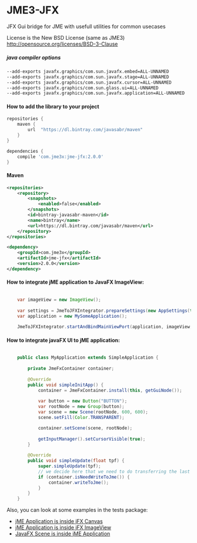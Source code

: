 JME3-JFX
========

JFX Gui bridge for JME with usefull utilities for common usecases

License is the New BSD License (same as JME3) 
http://opensource.org/licenses/BSD-3-Clause

##### java compiler options
```bash
--add-exports javafx.graphics/com.sun.javafx.embed=ALL-UNNAMED 
--add-exports javafx.graphics/com.sun.javafx.stage=ALL-UNNAMED 
--add-exports javafx.graphics/com.sun.javafx.cursor=ALL-UNNAMED 
--add-exports javafx.graphics/com.sun.glass.ui=ALL-UNNAMED 
--add-exports javafx.graphics/com.sun.javafx.application=ALL-UNNAMED
```

#### How to add the library to your project

```groovy
repositories {
    maven {
        url  "https://dl.bintray.com/javasabr/maven" 
    }
}

dependencies {
    compile 'com.jme3x:jme-jfx:2.0.0'
}
```
    
#### Maven

```xml
<repositories>
    <repository>
        <snapshots>
            <enabled>false</enabled>
        </snapshots>
        <id>bintray-javasabr-maven</id>
        <name>bintray</name>
        <url>https://dl.bintray.com/javasabr/maven</url>
    </repository>
</repositories>

<dependency>
    <groupId>com.jme3x</groupId>
    <artifactId>jme-jfx</artifactId>
    <version>2.0.0</version>
</dependency>
```

#### How to integrate jME application to JavaFX ImageView:

```java

    var imageView = new ImageView();
        
    var settings = JmeToJFXIntegrator.prepareSettings(new AppSettings(true), 60);
    var application = new MySomeApplication();
    
    JmeToJFXIntegrator.startAndBindMainViewPort(application, imageView, Thread::new);
```

#### How to integrate javaFX UI to jME application:

```java

    public class MyApplication extends SimpleApplication {
    
        private JmeFxContainer container;
        
        @Override
        public void simpleInitApp() {
            container = JmeFxContainer.install(this, getGuiNode());
    
            var button = new Button("BUTTON");
            var rootNode = new Group(button);
            var scene = new Scene(rootNode, 600, 600);
            scene.setFill(Color.TRANSPARENT);

            container.setScene(scene, rootNode);
            
            getInputManager().setCursorVisible(true);
        }
    
        @Override
        public void simpleUpdate(float tpf) {
            super.simpleUpdate(tpf);
            // we decide here that we need to do transferring the last frame from javaFX to jME
            if (container.isNeedWriteToJme()) {
                container.writeToJme();
            }
        }
    }
```

Also, you can look at some examples in the tests package:

* [jME Application is inside jFX Canvas](https://github.com/JavaSaBr/JME3-JFX/blob/master/src/test/java/com/jme3x/jfx/TestJmeToJFXCanvas.java)
* [jME Application is inside jFX ImageView](https://github.com/JavaSaBr/JME3-JFX/blob/master/src/test/java/com/jme3x/jfx/TestJmeToJFXImageView.java)
* [JavaFX Scene is inside jME Application](https://github.com/JavaSaBr/JME3-JFX/blob/master/src/test/java/com/jme3x/jfx/TestJavaFxInJme.java)
